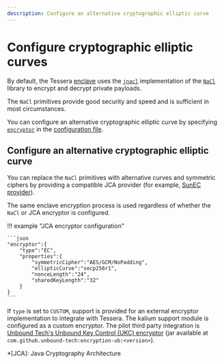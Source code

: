 ```yaml
---
description: Configure an alternative cryptographic elliptic curve
---
```


# Configure cryptographic elliptic curves

By default, the Tessera [enclave](../../Concepts/Privacy-Manager/Enclave.md) uses the
[`jnacl`](https://github.com/neilalexander/jnacl) implementation of the [`NaCl`](https://nacl.cr.yp.to/) library to
encrypt and decrypt private payloads.

The `NaCl` primitives provide good security and speed and is sufficient in most circumstances.

You can configure an alternative cryptographic elliptic curve by specifying
[`encryptor`](../../Reference/SampleConfiguration.md#encryptor) in the [configuration file](Tessera.md).

## Configure an alternative cryptographic elliptic curve

You can replace the `NaCl` primitives with alternative curves and symmetric ciphers by providing a compatible JCA
provider (for example, [SunEC provider]).

The same enclave encryption process is used regardless of whether the `NaCl` or JCA encryptor is configured.

!!! example "JCA encryptor configuration"

    ```json
    "encryptor":{
        "type":"EC",
        "properties":{
            "symmetricCipher":"AES/GCM/NoPadding",
            "ellipticCurve":"secp256r1",
            "nonceLength":"24",
            "sharedKeyLength":"32"
        }
    }
    ```

If `type` is set to `CUSTOM`, support is provided for an external encryptor implementation to integrate with Tessera.
The kalium support module is configured as a custom encryptor.
The pilot third party integration is [Unbound Tech's Unbound Key Control (UKC) encryptor](https://github.com/unbound-tech/unbound-integration/tree/master/tessera)
(jar available at `com.github.unbound-tech:encryption-ub:<version>`).

<!--links-->
[SunEC provider]: https://docs.oracle.com/javase/8/docs/technotes/guides/security/SunProviders.html#SunEC
*[JCA]: Java Cryptography Architecture
